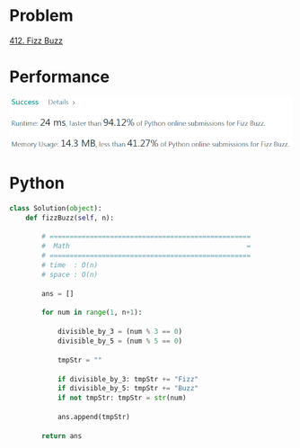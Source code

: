 # Problem
[412. Fizz Buzz](https://leetcode.com/problems/fizz-buzz/)

# Performance
![result](./result.png)

# Python
```Python
class Solution(object):
    def fizzBuzz(self, n):

        # ==================================================
        #  Math                                            =
        # ==================================================
        # time  : O(n)
        # space : O(n)

        ans = []

        for num in range(1, n+1):

            divisible_by_3 = (num % 3 == 0)
            divisible_by_5 = (num % 5 == 0)

            tmpStr = ""

            if divisible_by_3: tmpStr += "Fizz"
            if divisible_by_5: tmpStr += "Buzz"
            if not tmpStr: tmpStr = str(num)

            ans.append(tmpStr)

        return ans
```
